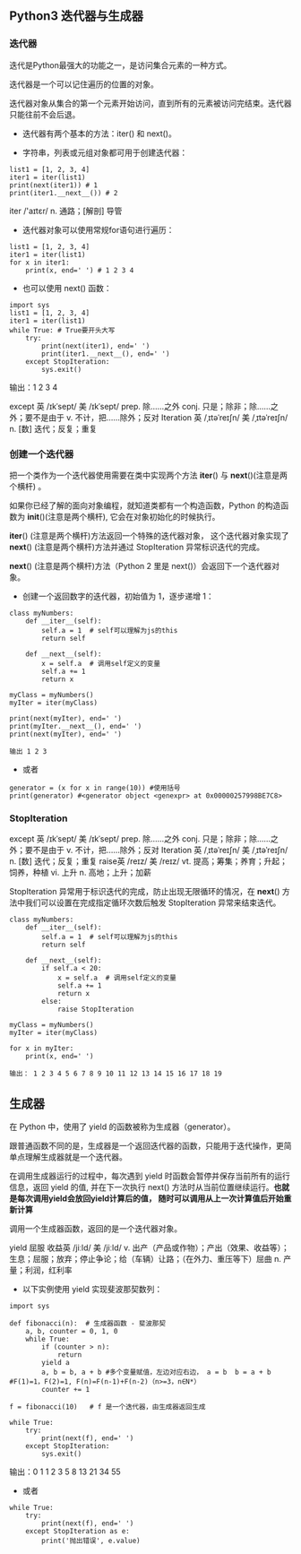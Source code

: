 ## Python3 迭代器与生成器

### 迭代器

迭代是Python最强大的功能之一，是访问集合元素的一种方式。

迭代器是一个可以记住遍历的位置的对象。

迭代器对象从集合的第一个元素开始访问，直到所有的元素被访问完结束。迭代器只能往前不会后退。

* 迭代器有两个基本的方法：iter() 和 next()。

* 字符串，列表或元组对象都可用于创建迭代器：
```
list1 = [1, 2, 3, 4]
iter1 = iter(list1)
print(next(iter1)) # 1
print(iter1.__next__()) # 2
```
iter /'aɪtɛr/ n. 通路；[解剖] 导管

* 迭代器对象可以使用常规for语句进行遍历：
```
list1 = [1, 2, 3, 4]
iter1 = iter(list1)
for x in iter1:
    print(x, end=' ') # 1 2 3 4
```

* 也可以使用 next() 函数：

```
import sys
list1 = [1, 2, 3, 4]
iter1 = iter(list1)
while True: # True要开头大写
    try:
        print(next(iter1), end=' ')
        print(iter1.__next__(), end=' ')
    except StopIteration:
        sys.exit()
```
输出：1 2 3 4

except 英 /ɪkˈsept/  美 /ɪkˈsept/  prep. 除……之外 conj. 只是；除非；除……之外；要不是由于 v. 不计，把……除外；反对
Iteration 英 /ˌɪtəˈreɪʃn/  美 /ˌɪtəˈreɪʃn/ n. [数] 迭代；反复；重复

### 创建一个迭代器

把一个类作为一个迭代器使用需要在类中实现两个方法 __iter__() 与 __next__()(注意是两个横杆) 。

如果你已经了解的面向对象编程，就知道类都有一个构造函数，Python 的构造函数为 __init__()(注意是两个横杆), 它会在对象初始化的时候执行。

__iter__() (注意是两个横杆)方法返回一个特殊的迭代器对象， 这个迭代器对象实现了 __next__() (注意是两个横杆)方法并通过 StopIteration 异常标识迭代的完成。

__next__() (注意是两个横杆)方法（Python 2 里是 next()）会返回下一个迭代器对象。

* 创建一个返回数字的迭代器，初始值为 1，逐步递增 1：

```
class myNumbers:
    def __iter__(self):
        self.a = 1  # self可以理解为js的this
        return self

    def __next__(self):
        x = self.a  # 调用self定义的变量
        self.a += 1
        return x

myClass = myNumbers()
myIter = iter(myClass)

print(next(myIter), end=' ')
print(myIter.__next__(), end=' ')
print(next(myIter), end=' ')

输出 1 2 3 
```

* 或者

```
generator = (x for x in range(10)) #使用括号
print(generator) #<generator object <genexpr> at 0x00000257998BE7C8>
```

### StopIteration

except 英 /ɪkˈsept/  美 /ɪkˈsept/  prep. 除……之外 conj. 只是；除非；除……之外；要不是由于 v. 不计，把……除外；反对
Iteration 英 /ˌɪtəˈreɪʃn/  美 /ˌɪtəˈreɪʃn/ n. [数] 迭代；反复；重复
raise英 /reɪz/  美 /reɪz/ vt. 提高；筹集；养育；升起；饲养，种植 vi. 上升 n. 高地；上升；加薪

StopIteration 异常用于标识迭代的完成，防止出现无限循环的情况，在 __next__() 方法中我们可以设置在完成指定循环次数后触发 StopIteration 异常来结束迭代。

```
class myNumbers:
    def __iter__(self):
        self.a = 1  # self可以理解为js的this
        return self

    def __next__(self):
        if self.a < 20:
            x = self.a  # 调用self定义的变量
            self.a += 1
            return x
        else:
            raise StopIteration

myClass = myNumbers()
myIter = iter(myClass)

for x in myIter:
    print(x, end=' ')

输出： 1 2 3 4 5 6 7 8 9 10 11 12 13 14 15 16 17 18 19 
```

## 生成器

在 Python 中，使用了 yield 的函数被称为生成器（generator）。

跟普通函数不同的是，生成器是一个返回迭代器的函数，只能用于迭代操作，更简单点理解生成器就是一个迭代器。

在调用生成器运行的过程中，每次遇到 yield 时函数会暂停并保存当前所有的运行信息，返回 yield 的值, 并在下一次执行 next() 方法时从当前位置继续运行。**也就是每次调用yield会放回yield计算后的值， 随时可以调用从上一次计算值后开始重新计算**

调用一个生成器函数，返回的是一个迭代器对象。

yield 屈服 收益英 /jiːld/  美 /jiːld/  v. 出产（产品或作物）；产出（效果、收益等）；生息；屈服；放弃；停止争论；给（车辆）让路；（在外力、重压等下）屈曲 n. 产量；利润，红利率

* 以下实例使用 yield 实现斐波那契数列：
```
import sys

def fibonacci(n):  # 生成器函数 - 斐波那契
    a, b, counter = 0, 1, 0
    while True:
        if (counter > n):
            return
        yield a
        a, b = b, a + b #多个变量赋值，左边对应右边， a = b  b = a + b #F(1)=1，F(2)=1, F(n)=F(n-1)+F(n-2)（n>=3，n∈N*）
        counter += 1

f = fibonacci(10)   # f 是一个迭代器，由生成器返回生成

while True:
    try:
        print(next(f), end=' ')
    except StopIteration:
        sys.exit()
```
输出：0 1 1 2 3 5 8 13 21 34 55 

* 或者

```
while True:
    try:
        print(next(f), end=' ')
    except StopIteration as e:
        print('抛出错误', e.value)
```


